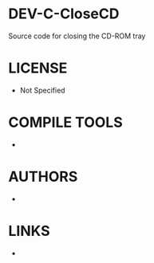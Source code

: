 DEV-C-CloseCD
=============

Source code for closing the CD-ROM tray 


LICENSE
===============
* Not Specified

COMPILE TOOLS
===============
* 

AUTHORS
===============
* 

LINKS
===============
* 
